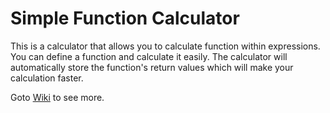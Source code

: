 # Simple Function Calculator
This is a calculator that allows you to calculate function within expressions. You can define a function and calculate it easily. The calculator will automatically store the function's return values which will make your calculation faster.

Goto [Wiki](https://github.com/HDMGYDKN/simple_function_calculator/wiki) to see more.
